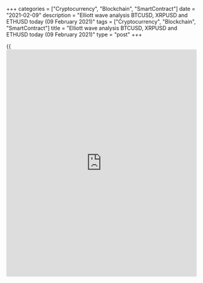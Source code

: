 +++
categories = ["Cryptocurrency", "Blockchain", "SmartContract"]
date = "2021-02-09"
description = "Elliott wave analysis BTCUSD, XRPUSD and ETHUSD today (09 February 2021)"
tags = ["Cryptocurrency", "Blockchain", "SmartContract"]
title = "Elliott wave analysis BTCUSD, XRPUSD and ETHUSD today (09 February 2021)"
type = "post"
+++

{{<iframe id="large-banner" src="https://www.bounty.group/#slide=28.0" width="100%" height="600" scrolling="no" style="border: 0px solid rgb(216, 221, 230); border-radius: 3px;">}}

2021-02-09

2021-02-09

Short-term forecast for BTCUSD, XRPUSD and ETHUSD 09.02.2021Roman Onegin

I welcome my readers!

I have prepared a short-term cryptocurrency forecast based on Elliott
wave analysis of Bitcoin, Ripple, and Ethereum. I offer entry signals to
trade each cryptocurrency.

All three cryptocurrency pairs could slightly rise in price in the near
future. Next, the prices should go down. Let us see the market sentiment
of each cryptocurrency in detail.

The article covers the following subjects:

## Elliott wave Bitcoin analysis

The chart displays the final leg of the upward impulse wave. After the
bearish triple zigzag [w]-[x]-[y]-[x]-[z] completed, the price has
started rising again. There is now forming the fifth wave as an impulse
[1]-[2]-[3]-[4]-[5]. The upward wave [3] should soon finish at a level
of around 48500.00. Next, the market could be declining in the
corrective wave [4].

### Trading plan for [BTCUSD][1] today:

Buy 46840.50 TP 48500.00

* * *

## Elliott wave Ripple analysis

After the upward linking wave (X) has finished, the price has dropped.
There is likely to be forming the bearish wave W as a zigzag
[A]-[B]-[C]. The impulse wave [A] has completed, and the correction [B]
is still forming as an upward triple zigzag. The final leg of the triple
zigzag, the sub-wave (z), could end at a level of around 0.490.
Afterward, the price will go down in the impulse.

### Trading plan for **[XRPUSD][2]** today:

Buy 0.455, TP 0.490

* * *

## Elliott wave Ethereum analysis

The market has finished the horizontal corrective wave 4 as a triangle
[A]-[B]-[C]-[D]-[E]. Next, the price has started rising in the bullish
impulse 5. According to the internal structure, four out of five legs
have completed within wave 5. The Ethereum price should be rising in the
final impulse wave [v] to a level of 1900.00. Next, the market could
turn down and start declining. One could enter long trades in the
current situation.

### Trading plan for  **[ETHUSD][3] **today:

Buy 1709.97, TP 1900.00

* * *

P.S. Did you like my article? Share it in social networks: it will be
the best “thank you" :)

Ask me questions and comment below. I’ll be glad to answer your
questions and give necessary explanations.

 **Useful links:**

  * I recommend trying to trade with a reliable broker [here][4]. The system allows you to trade by yourself or copy successful traders from all across the globe.
  * Use my promo-code BLOG for getting deposit bonus 50% on LiteForex platform. Just enter this code in the appropriate field while [depositing][5] your trading account.
  * Telegram chat for traders: <t.me/liteforexengchat>. We are sharing the signals and trading experience
  * Telegram channel with high-quality analytics, Forex reviews, training articles, and other useful things for traders <t.me/liteforex>



The content of this article reflects the author’s opinion and does not
necessarily reflect the official position of LiteForex. The material
published on this page is provided for informational purposes only and
should not be considered as the provision of investment advice for the
purposes of Directive 2004/39/EC.

Rate this article:

{{value}}

( {{count}} {{title}} )

   1. my.liteforex.com/trading/chart?symbol=BTCUSD
   2. my.liteforex.com/trading/chart?symbol=XRPUSD
   3. my.liteforex.com/trading/chart?symbol=ETHUSD
   4. my.liteforex.com/?category=analysts-opinions&slug=short-term-forecast-for-[BTC](https://www.playgroundfx.com/blog/who-is-the-creator-of-bitcoin/)usd-xrpusd-and-ethusd-09022021&openPopup=%2Fregistration%2Fpopup&utm_source=blog&utm_medium=article&utm_campaign=bonus
   5. my.liteforex.com/deposit/?category=analysts-opinions&slug=short-term-forecast-for-[BTC](https://www.playgroundfx.com/blog/who-is-the-creator-of-bitcoin/)usd-xrpusd-and-ethusd-09022021&promo_code=BLOG&utm_source=blog&utm_medium=article&utm_campaign=bonus